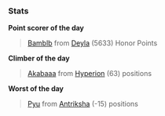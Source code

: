 

### Stats

**Point scorer of the day**
>[Bamblb](/#/character/Deyla/1276570) from [Deyla](/#/ranking/Deyla)  (5633) Honor Points


**Climber of the day**
>[Akabaaa](/#/character/Hyperion/632764) from [Hyperion](/#/ranking/Hyperion)  (63) positions


**Worst of the day**
>[Pyu](/#/character/Antriksha/752672) from [Antriksha](/#/ranking/Antriksha)  (-15) positions


